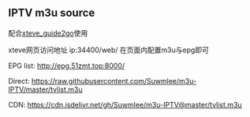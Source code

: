 ## IPTV m3u source

配合[xteve_guide2go](https://registry.hub.docker.com/r/alturismo/xteve_guide2go)使用

xteve网页访问地址 ip:34400/web/
在页面内配置m3u与epg即可

EPG list:
http://epg.51zmt.top:8000/

Direct:
https://raw.githubusercontent.com/Suwmlee/m3u-IPTV/master/tvlist.m3u

CDN:
https://cdn.jsdelivr.net/gh/Suwmlee/m3u-IPTV@master/tvlist.m3u
